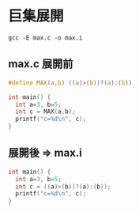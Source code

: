 # 巨集展開

```
gcc -E max.c -o max.i
```

## max.c 展開前

```c
#define MAX(a,b) ((a)>(b))?(a):(b))

int main() {
  int a=3, b=5;
  int c = MAX(a,b);
  printf("c=%d\n", c);
}
```

## 展開後 => max.i

```c
int main() {
  int a=3, b=5;
  int c = ((a)>(b))?(a):(b));
  printf("c=%d\n", c);
}

```

